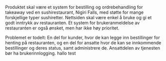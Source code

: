 Produktet skal være et system for bestilling og ordrebehandling for takeaway ved en sushirestaurant, Nigiri Falls, med støtte for mange forskjellige typer sushiretter. Nettsiden skal være enkel å bruke og gi et godt inntrykk av restauranten. Et system for brukeranmeldelse av restauranten er også ønsket, men har ikke høy prioritet.

Problemet er todelt:
En del for kunder, hvor de kan legge inn bestillinger for henting på restauranten, og en del for ansatte hvor de kan se innkommende bestillinger og deres status, samt administrere de. Ansattdelen av tjenesten bør ha brukerinnlogging. hallo test
 